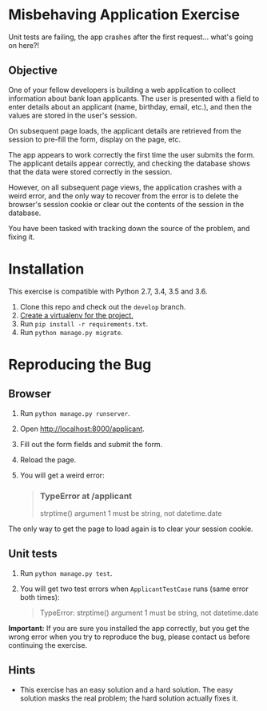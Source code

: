 # Misbehaving Application Exercise
Unit tests are failing, the app crashes after the first request... what's going
    on here?!

## Objective
One of your fellow developers is building a web application to collect
    information about bank loan applicants.  The user is presented with a field
    to enter details about an applicant (name, birthday, email, etc.), and then
    the values are stored in the user's session.

On subsequent page loads, the applicant details are retrieved from the session
    to pre-fill the form, display on the page, etc.

The app appears to work correctly the first time the user submits the form.
    The applicant details appear correctly, and checking the database shows
    that the data were stored correctly in the session.

However, on all subsequent page views, the application crashes with a weird
    error, and the only way to recover from the error is to delete the
    browser's session cookie or clear out the contents of the session in the
    database.

You have been tasked with tracking down the source of the problem, and fixing
    it.

# Installation
This exercise is compatible with Python 2.7, 3.4, 3.5 and 3.6.

1. Clone this repo and check out the `develop` branch.
2. [Create a virtualenv for the project.](http://docs.python-guide.org/en/latest/dev/virtualenvs/)
3. Run `pip install -r requirements.txt`.
4. Run `python manage.py migrate`.

# Reproducing the Bug
## Browser
1. Run `python manage.py runserver`.
2. Open <http://localhost:8000/applicant>.
3. Fill out the form fields and submit the form.
4. Reload the page.
5. You will get a weird error:

    > ### TypeError at /applicant
    > strptime() argument 1 must be string, not datetime.date

The only way to get the page to load again is to clear your session cookie.

## Unit tests
1. Run `python manage.py test`.
2. You will get two test errors when `ApplicantTestCase` runs (same error both times):

    > TypeError: strptime() argument 1 must be string, not datetime.date

**Important:**  If you are sure you installed the app correctly, but you get
    the wrong error when you try to reproduce the bug, please contact us before
    continuing the exercise.

## Hints
- This exercise has an easy solution and a hard solution.  The easy solution
    masks the real problem; the hard solution actually fixes it.
